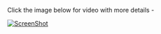 Click the image below for video with more details - 

[![ScreenShot](https://i.ytimg.com/vi/VVhsK5jH6u8/hqdefault.jpg)](http://www.youtube.com/watch?v=VVhsK5jH6u8&list=PL68F511F6E3C122EB)